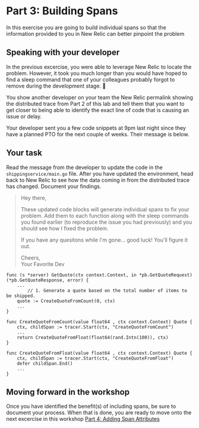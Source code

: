 # Part 3: Building Spans

In this exercise you are going to build individual spans so that the information provided to you in New Relic can better pinpoint the problem

## Speaking with your developer
In the previous excercise, you were able to leverage New Relic to locate the problem. However, it took you much longer than you would have hoped to find a sleep command that one of your colleagues probably forgot to remove during the development stage. :facepalm: 

You show another developer on your team the New Relic permalink showing the distributed trace from Part 2 of this lab and tell them that you want to get closer to being able to identify the exact line of code that is causing an issue or delay.

Your developer sent you a few code snippets at 9pm last night since they have a planned PTO for the next couple of weeks. Their message is below.


## Your task
Read the message from the developer to update the code in the `shippingservice/main.go` file. After you have updated the environment, head back to New Relic to see how the data coming in from the distributed trace has changed. Document your findings.



> Hey there,  
> 
> These updated code blocks will generate individual spans to fix your problem. Add them to each function along with the sleep commands you found earlier (to reproduce the issue you had previously) and you should see how I fixed the problem.
> 
> If you have any quesitons while I'm gone... good luck! You'll figure it out.
> 
> Cheers,  
> Your Favorite Dev


```
func (s *server) GetQuote(ctx context.Context, in *pb.GetQuoteRequest) (*pb.GetQuoteResponse, error) {
	...	
		// 1. Generate a quote based on the total number of items to be shipped.
	quote := CreateQuoteFromCount(0, ctx)
	...
}
```


```
func CreateQuoteFromCount(value float64 , ctx context.Context) Quote {
	ctx, childSpan := tracer.Start(ctx, "CreateQuoteFromCount")
	...
	return CreateQuoteFromFloat(float64(rand.Intn(100)), ctx)
}
```

```
func CreateQuoteFromFloat(value float64 , ctx context.Context) Quote {
	ctx, childSpan := tracer.Start(ctx, "CreateQuoteFromFloat")
	defer childSpan.End()
	...
}
```

## Moving forward in the workshop
Once you have identified the benefit(s) of including spans, be sure to document your process. When that is done, you are ready to move onto the next excercise in this workshop [Part 4: Adding Span Attributes](Part_4-Span-Attributes.md) 